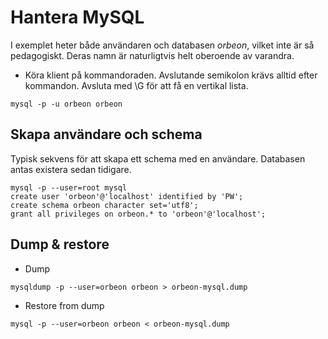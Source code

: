 # Hantera MySQL #
I exemplet heter både användaren och databasen *orbeon*, vilket inte är så pedagogiskt. Deras namn är naturligtvis helt oberoende av varandra.


* Köra klient på kommandoraden. Avslutande semikolon krävs alltid efter kommandon. Avsluta med \G för att få en vertikal lista.

```
mysql -p -u orbeon orbeon
```

## Skapa användare och schema ##
Typisk sekvens för att skapa ett schema med en användare. Databasen antas existera sedan tidigare.

```
mysql -p --user=root mysql
create user 'orbeon'@'localhost' identified by 'PW';
create schema orbeon character set='utf8';
grant all privileges on orbeon.* to 'orbeon'@'localhost';
```

## Dump & restore ##

* Dump

```
mysqldump -p --user=orbeon orbeon > orbeon-mysql.dump
```

* Restore from dump

```
mysql -p --user=orbeon orbeon < orbeon-mysql.dump
```

